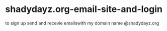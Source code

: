 # shadydayz.org-email-site-and-login
to sign up send and recevie emailswith my domain name @shadydayz.org

